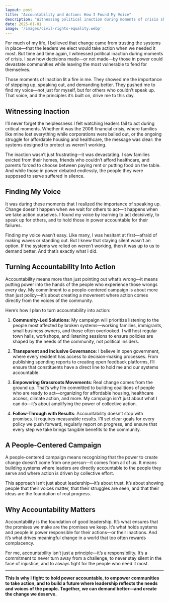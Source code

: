 ```yaml
---
layout: post
title: "Accountability and Action: How I Found My Voice"
description: "Witnessing political inaction during moments of crisis showed me the importance of stepping up. I found my voice by learning to act decisively, speak up for others, and demand better from those in power—principles that drive me to this day."
date: 2025-01-01
image: '/images/civil-rights-equality.webp'
---
```


For much of my life, I believed that change came from trusting the systems in place—that the leaders we elect would take action when we needed it most. But time and time again, I witnessed political inaction during moments of crisis. I saw how decisions made—or not made—by those in power could devastate communities while leaving the most vulnerable to fend for themselves.

Those moments of inaction lit a fire in me. They showed me the importance of stepping up, speaking out, and demanding better. They pushed me to find my voice—not just for myself, but for others who couldn’t speak up. That voice, and the principles it’s built on, drive me to this day.

## Witnessing Inaction

I’ll never forget the helplessness I felt watching leaders fail to act during critical moments. Whether it was the 2008 financial crisis, where families like mine lost everything while corporations were bailed out, or the ongoing struggle for affordable housing and healthcare, the message was clear: the systems designed to protect us weren’t working.

The inaction wasn’t just frustrating—it was devastating. I saw families evicted from their homes, friends who couldn’t afford healthcare, and parents forced to choose between paying rent or putting food on the table. And while those in power debated endlessly, the people they were supposed to serve suffered in silence.

## Finding My Voice

It was during these moments that I realized the importance of speaking up. Change doesn’t happen when we wait for others to act—it happens when we take action ourselves. I found my voice by learning to act decisively, to speak up for others, and to hold those in power accountable for their failures.

Finding my voice wasn’t easy. Like many, I was hesitant at first—afraid of making waves or standing out. But I knew that staying silent wasn’t an option. If the systems we relied on weren’t working, then it was up to us to demand better. And that’s exactly what I did.

## Turning Accountability Into Action

Accountability means more than just pointing out what’s wrong—it means putting power into the hands of the people who experience those wrongs every day. My commitment to a people-centered campaign is about more than just policy—it’s about creating a movement where action comes directly from the voices of the community.

Here’s how I plan to turn accountability into action:

1. **Community-Led Solutions**: My campaign will prioritize listening to the people most affected by broken systems—working families, immigrants, small business owners, and those often overlooked. I will host regular town halls, workshops, and listening sessions to ensure policies are shaped by the needs of the community, not political insiders.

2. **Transparent and Inclusive Governance**: I believe in open government, where every resident has access to decision-making processes. From publishing spending reports to creating open feedback platforms, I’ll ensure that constituents have a direct line to hold me and our systems accountable.

3. **Empowering Grassroots Movements**: Real change comes from the ground up. That’s why I’m committed to building coalitions of people who are ready to act—organizing for affordable housing, healthcare access, climate action, and more. My campaign isn’t just about what I can do—it’s about amplifying the power of collective action.

4. **Follow-Through with Results**: Accountability doesn’t stop with promises. It requires measurable results. I’ll set clear goals for every policy we push forward, regularly report on progress, and ensure that every step we take brings tangible benefits to the community.

## A People-Centered Campaign

A people-centered campaign means recognizing that the power to create change doesn’t come from one person—it comes from all of us. It means building systems where leaders are directly accountable to the people they serve and where action is driven by collective effort.

This approach isn’t just about leadership—it’s about trust. It’s about showing people that their voices matter, that their struggles are seen, and that their ideas are the foundation of real progress.

## Why Accountability Matters

Accountability is the foundation of good leadership. It’s what ensures that the promises we make are the promises we keep. It’s what holds systems and people in power responsible for their actions—or their inactions. And it’s what drives meaningful change in a world that too often rewards complacency.

For me, accountability isn’t just a principle—it’s a responsibility. It’s a commitment to never turn away from a challenge, to never stay silent in the face of injustice, and to always fight for the people who need it most.

---

**This is why I fight: to hold power accountable, to empower communities to take action, and to build a future where leadership reflects the needs and voices of the people. Together, we can demand better—and create the change we deserve.**

